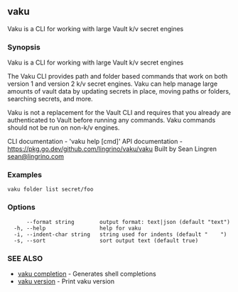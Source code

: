 ## vaku

Vaku is a CLI for working with large Vault k/v secret engines

### Synopsis

Vaku is a CLI for working with large Vault k/v secret engines

The Vaku CLI provides path and folder based commands that work on
both version 1 and version 2 k/v secret engines. Vaku can help manage
large amounts of vault data by updating secrets in place, moving
paths or folders, searching secrets, and more.

Vaku is not a replacement for the Vault CLI and requires that you
already are authenticated to Vault before running any commands. Vaku
commands should not be run on non-k/v engines.

CLI documentation - 'vaku help [cmd]'
API documentation - https://pkg.go.dev/github.com/lingrino/vaku/vaku
Built by Sean Lingren <sean@lingrino.com>

### Examples

```
vaku folder list secret/foo
```

### Options

```
      --format string        output format: text|json (default "text")
  -h, --help                 help for vaku
  -i, --indent-char string   string used for indents (default "    ")
  -s, --sort                 sort output text (default true)
```

### SEE ALSO

* [vaku completion](vaku_completion.md)	 - Generates shell completions
* [vaku version](vaku_version.md)	 - Print vaku version

